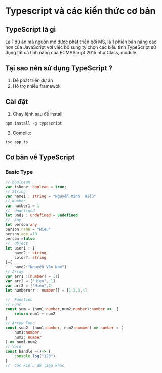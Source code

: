 # Typescript và các kiến thức cơ bản

## TypeScript là gì

Là 1 dự án mã nguồn mở được phát triển bởi MS, là 1 phiên bản nâng cao hơn của JavaScript với việc bổ sung tỳ chọn các kiểu tĩnh
TypeScript sử dụng tất cả tính năng của ECMAScript 2015 như Class, module

## Tại sao nên sử dụng TypeScript ?

1. Dễ phát triển dự án
2. Hỗ trợ nhiều framewỏk

## Cài đặt

1. Chạy lệnh sau để install

```
npm install -g typescript
```
2. Compile:
```
tsc app.ts
```
## Cơ bản về TypeScript

### Basic Type
```ts
// booloean
var isDone: boolean = true;
// String
var name1 : string = "Nguyễn Minh  Hiếu"
// Number
var number1 = 1
//  Undefined
let und1 : undefined = undefined
//  Any
let person:any
person.name = "Hieu"
person.age =10
person =false
//  Object
let user1 : { 
    name2 : string
    color?: string
}={
    name2:"Nguyễn Văn Nam"}
// Array
var arr1 :[number] = [1]
var arr2 = ["Hieu", 1]
var arr3 = ["Hieu",2]
let numberArr : number[] = [1,2,3,4]

//  Function
// Func
const sum = (num1:number,num2:number):number =>  {
    return num1 + num2
} 
// Arrow Func
const sub2: (num1:number, num2:number) => number = (
    num1:number,
    num2: number
) => num1-num2
// Void
const handle =()=> {
    console.log("123")
}
//  Các kiểu dữ liệu khác
```
